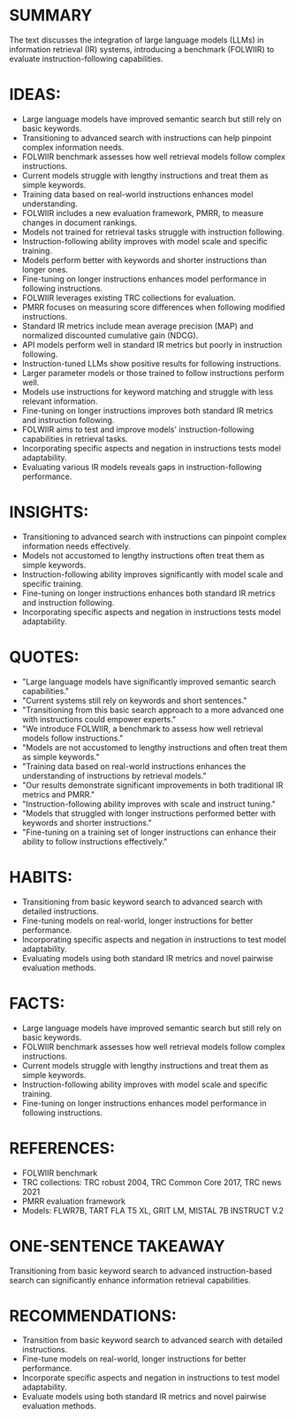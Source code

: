 # SUMMARY
The text discusses the integration of large language models (LLMs) in information retrieval (IR) systems, introducing a benchmark (FOLWIIR) to evaluate instruction-following capabilities.

# IDEAS:
- Large language models have improved semantic search but still rely on basic keywords.
- Transitioning to advanced search with instructions can help pinpoint complex information needs.
- FOLWIIR benchmark assesses how well retrieval models follow complex instructions.
- Current models struggle with lengthy instructions and treat them as simple keywords.
- Training data based on real-world instructions enhances model understanding.
- FOLWIIR includes a new evaluation framework, PMRR, to measure changes in document rankings.
- Models not trained for retrieval tasks struggle with instruction following.
- Instruction-following ability improves with model scale and specific training.
- Models perform better with keywords and shorter instructions than longer ones.
- Fine-tuning on longer instructions enhances model performance in following instructions.
- FOLWIIR leverages existing TRC collections for evaluation.
- PMRR focuses on measuring score differences when following modified instructions.
- Standard IR metrics include mean average precision (MAP) and normalized discounted cumulative gain (NDCG).
- API models perform well in standard IR metrics but poorly in instruction following.
- Instruction-tuned LLMs show positive results for following instructions.
- Larger parameter models or those trained to follow instructions perform well.
- Models use instructions for keyword matching and struggle with less relevant information.
- Fine-tuning on longer instructions improves both standard IR metrics and instruction following.
- FOLWIIR aims to test and improve models' instruction-following capabilities in retrieval tasks.
- Incorporating specific aspects and negation in instructions tests model adaptability.
- Evaluating various IR models reveals gaps in instruction-following performance.

# INSIGHTS:
- Transitioning to advanced search with instructions can pinpoint complex information needs effectively.
- Models not accustomed to lengthy instructions often treat them as simple keywords.
- Instruction-following ability improves significantly with model scale and specific training.
- Fine-tuning on longer instructions enhances both standard IR metrics and instruction following.
- Incorporating specific aspects and negation in instructions tests model adaptability.

# QUOTES:
- "Large language models have significantly improved semantic search capabilities."
- "Current systems still rely on keywords and short sentences."
- "Transitioning from this basic search approach to a more advanced one with instructions could empower experts."
- "We introduce FOLWIIR, a benchmark to assess how well retrieval models follow instructions."
- "Models are not accustomed to lengthy instructions and often treat them as simple keywords."
- "Training data based on real-world instructions enhances the understanding of instructions by retrieval models."
- "Our results demonstrate significant improvements in both traditional IR metrics and PMRR."
- "Instruction-following ability improves with scale and instruct tuning."
- "Models that struggled with longer instructions performed better with keywords and shorter instructions."
- "Fine-tuning on a training set of longer instructions can enhance their ability to follow instructions effectively."

# HABITS:
- Transitioning from basic keyword search to advanced search with detailed instructions.
- Fine-tuning models on real-world, longer instructions for better performance.
- Incorporating specific aspects and negation in instructions to test model adaptability.
- Evaluating models using both standard IR metrics and novel pairwise evaluation methods.

# FACTS:
- Large language models have improved semantic search but still rely on basic keywords.
- FOLWIIR benchmark assesses how well retrieval models follow complex instructions.
- Current models struggle with lengthy instructions and treat them as simple keywords.
- Instruction-following ability improves with model scale and specific training.
- Fine-tuning on longer instructions enhances model performance in following instructions.

# REFERENCES:
- FOLWIIR benchmark
- TRC collections: TRC robust 2004, TRC Common Core 2017, TRC news 2021
- PMRR evaluation framework
- Models: FLWR7B, TART FLA T5 XL, GRIT LM, MISTAL 7B INSTRUCT V.2

# ONE-SENTENCE TAKEAWAY
Transitioning from basic keyword search to advanced instruction-based search can significantly enhance information retrieval capabilities.

# RECOMMENDATIONS:
- Transition from basic keyword search to advanced search with detailed instructions.
- Fine-tune models on real-world, longer instructions for better performance.
- Incorporate specific aspects and negation in instructions to test model adaptability.
- Evaluate models using both standard IR metrics and novel pairwise evaluation methods.